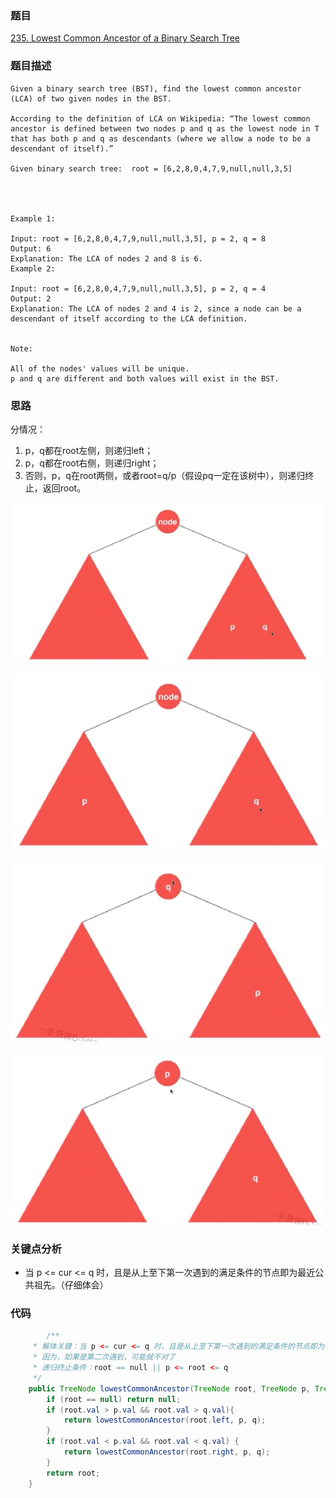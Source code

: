 ### 题目
[235. Lowest Common Ancestor of a Binary Search Tree](https://leetcode.com/problems/lowest-common-ancestor-of-a-binary-search-tree/)
### 题目描述
```
Given a binary search tree (BST), find the lowest common ancestor (LCA) of two given nodes in the BST.

According to the definition of LCA on Wikipedia: “The lowest common ancestor is defined between two nodes p and q as the lowest node in T that has both p and q as descendants (where we allow a node to be a descendant of itself).”

Given binary search tree:  root = [6,2,8,0,4,7,9,null,null,3,5]


 

Example 1:

Input: root = [6,2,8,0,4,7,9,null,null,3,5], p = 2, q = 8
Output: 6
Explanation: The LCA of nodes 2 and 8 is 6.
Example 2:

Input: root = [6,2,8,0,4,7,9,null,null,3,5], p = 2, q = 4
Output: 2
Explanation: The LCA of nodes 2 and 4 is 2, since a node can be a descendant of itself according to the LCA definition.
 

Note:

All of the nodes' values will be unique.
p and q are different and both values will exist in the BST.
```
### 思路
分情况：

1. p，q都在root左侧，则递归left；
2. p，q都在root右侧，则递归right；
3. 否则，p，q在root两侧，或者root=q/p（假设pq一定在该树中），则递归终止，返回root。

![pic](https://github.com/zhangbotong/LeetCode/blob/master/assets/235-2.png)

![pic](https://github.com/zhangbotong/LeetCode/blob/master/assets/235-3.png)

![pic](https://github.com/zhangbotong/LeetCode/blob/master/assets/235-4.png)

![pic](https://github.com/zhangbotong/LeetCode/blob/master/assets/235-5.png)

### 关键点分析
* 当 p <= cur <= q 时，且是从上至下第一次遇到的满足条件的节点即为最近公共祖先。（仔细体会）

### 代码
```java
		/**
     * 解体关键：当 p <= cur <= q 时，且是从上至下第一次遇到的满足条件的节点即为最近公共祖先
     * 因为，如果是第二次遇到，可能就不对了
     * 递归终止条件：root == null || p <= root <= q
     */
    public TreeNode lowestCommonAncestor(TreeNode root, TreeNode p, TreeNode q) {
        if (root == null) return null;
        if (root.val > p.val && root.val > q.val){
            return lowestCommonAncestor(root.left, p, q);
        }
        if (root.val < p.val && root.val < q.val) {
            return lowestCommonAncestor(root.right, p, q);
        }
        return root;
    }
```
